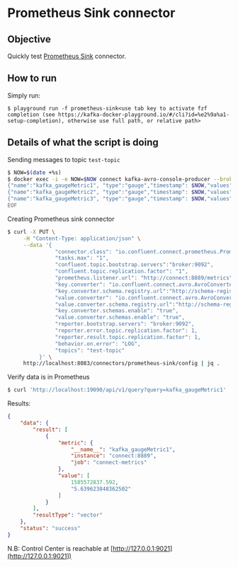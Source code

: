 # Prometheus Sink connector



## Objective

Quickly test [Prometheus Sink](https://docs.confluent.io/current/connect/kafka-connect-prometheus-metrics/index.html#prometheus-metrics-sink-connector-for-cp) connector.


## How to run

Simply run:

```
$ playground run -f prometheus-sink<use tab key to activate fzf completion (see https://kafka-docker-playground.io/#/cli?id=%e2%9a%a1-setup-completion), otherwise use full path, or relative path>
```

## Details of what the script is doing


Sending messages to topic `test-topic`

```bash
$ NOW=$(date +%s)
$ docker exec -i -e NOW=$NOW connect kafka-avro-console-producer --broker-list broker:9092 --property schema.registry.url=http://schema-registry:8081 --topic test-topic --property value.schema='{"name": "metric","type": "record","fields": [{"name": "name","type": "string"},{"name": "type","type": "string"},{"name": "timestamp","type": "long"},{"name": "values","type": {"name": "values","type": "record","fields": [{"name":"doubleValue", "type": "double"}]}}]}' << EOF
{"name":"kafka_gaugeMetric1", "type":"gauge","timestamp": $NOW,"values": {"doubleValue": 5.639623848362502}}
{"name":"kafka_gaugeMetric2", "type":"gauge","timestamp": $NOW,"values": {"doubleValue": 5.639623848362502}}
{"name":"kafka_gaugeMetric3", "type":"gauge","timestamp": $NOW,"values": {"doubleValue": 5.639623848362502}}
EOF
```

Creating Prometheus sink connector

```bash
$ curl -X PUT \
     -H "Content-Type: application/json" \
     --data '{
               "connector.class": "io.confluent.connect.prometheus.PrometheusMetricsSinkConnector",
               "tasks.max": "1",
               "confluent.topic.bootstrap.servers":"broker:9092",
               "confluent.topic.replication.factor": "1",
               "prometheus.listener.url": "http://connect:8889/metrics",
               "key.converter": "io.confluent.connect.avro.AvroConverter",
               "key.converter.schema.registry.url":"http://schema-registry:8081",
               "value.converter": "io.confluent.connect.avro.AvroConverter",
               "value.converter.schema.registry.url":"http://schema-registry:8081",
               "key.converter.schemas.enable": "true",
               "value.converter.schemas.enable": "true",
               "reporter.bootstrap.servers": "broker:9092",
               "reporter.error.topic.replication.factor": 1,
               "reporter.result.topic.replication.factor": 1,
               "behavior.on.error": "LOG",
               "topics": "test-topic"
          }' \
     http://localhost:8083/connectors/prometheus-sink/config | jq .
```

Verify data is in Prometheus

```bash
$ curl 'http://localhost:19090/api/v1/query?query=kafka_gaugeMetric1'
```

Results:

```json
{
    "data": {
        "result": [
            {
                "metric": {
                    "__name__": "kafka_gaugeMetric1",
                    "instance": "connect:8889",
                    "job": "connect-metrics"
                },
                "value": [
                    1585572837.592,
                    "5.639623848362502"
                ]
            }
        ],
        "resultType": "vector"
    },
    "status": "success"
}
```

N.B: Control Center is reachable at [http://127.0.0.1:9021](http://127.0.0.1:9021])
